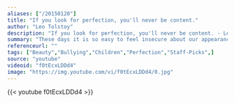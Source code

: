 ```yaml
---
aliases: ["/20150120"]
title: "If you look for perfection, you'll never be content."
author: "Leo Tolstoy"
description: "If you look for perfection, you'll never be content. - Leo Tolstoy quotes from GetInspired365.com"
summary: "These days it is so easy to feel insecure about our appearance. Whether it is because of the mean comment that comes our way or the photoshopped image we see in magazines, it can be so easy to feel self conscious about our body. When was the last time you felt comfortable in your own skin? "
referenceurl: ""
tags: ["Beauty","Bullying","Children","Perfection","Staff-Picks",]
source: "youtube"
videoid: "f0tEcxLDDd4"
image: "https://img.youtube.com/vi/f0tEcxLDDd4/0.jpg"
---
```


{{< youtube f0tEcxLDDd4 >}}
